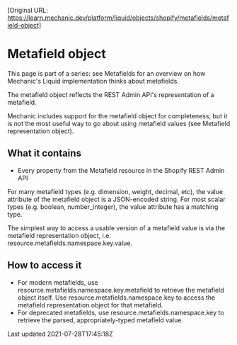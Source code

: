 [Original URL: https://learn.mechanic.dev/platform/liquid/objects/shopify/metafields/metafield-object]

# Metafield object

This page is part of a series: see Metafields for an overview on how Mechanic's Liquid implementation thinks about metafields.

The metafield object reflects the REST Admin API's representation of a metafield.

Mechanic includes support for the metafield object for completeness, but it is not the most useful way to go about using metafield values (see Metafield representation object).

## What it contains

- Every property from the Metafield resource in the Shopify REST Admin API

For many metafield types (e.g. dimension, weight, decimal, etc), the value attribute of the metafield object is a JSON-encoded string. For most scalar types (e.g. boolean, number\_integer), the value attribute has a matching type.

The simplest way to access a usable version of a metafield value is via the metafield representation object, i.e. resource.metafields.namespace.key.value.

## How to access it

- For modern metafields, use resource.metafields.namespace.key.metafield to retrieve the metafield object itself. Use resource.metafields.namespace.key to access the metafield representation object for that metafield.
- For deprecated metafields, use resource.metafields.namespace.key to retrieve the parsed, appropriately-typed metafield value.

Last updated 2021-07-28T17:45:18Z